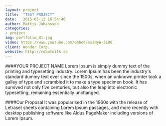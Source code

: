 ```yaml
---
layout: project
title:  "TEST PROJECT"
date:   2015-05-12 16:54:46
author: Mattis Johansson
categories:
- project
img: portfolio_01.jpg
video: https://www.youtube.com/embed/ss2NyW-3LO0
client: Wonder Corp.
website: http://robotmilk.co
---
```

####YOUR PROJECT NAME
Lorem Ipsum is simply dummy text of the printing and typesetting industry. Lorem Ipsum has been the industry's standard dummy text ever since the 1500s, when an unknown printer took a galley of type and scrambled it to make a type specimen book. It has survived not only five centuries, but also the leap into electronic typesetting, remaining essentially unchanged.

####Our Proposal
It was popularised in the 1960s with the release of Letraset sheets containing Lorem Ipsum passages, and more recently with desktop publishing software like Aldus PageMaker including versions of Lorem Ipsum.